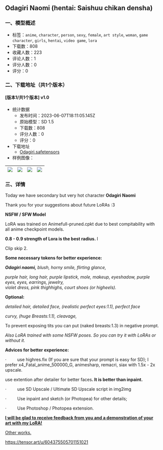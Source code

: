 ## Odagiri Naomi (hentai: Saishuu chikan densha)
### 一、模型概述

- 标签：`anime`, `character`, `person`, `sexy`, `female`, `art style`, `woman`, `game character`, `girls`, `hentai`, `video game`, `lora`
- 下载数：808
- 收藏人数：223
- 评论人数：1
- 评分人数：0
- 评分：0

### 二、下载地址（共1个版本）

#### [版本1/共1个版本] v1.0

- 统计数据
  - 发布时间：2023-06-07T18:11:05.145Z
  - 原始模型：SD 1.5
  - 下载数：808
  - 评分人数：0
  - 评分：0
- 下载地址
  - [Odagiri.safetensors](https://civitai.com/api/download/models/91209)
- 样例图像：

| <img src="https://image.civitai.com/xG1nkqKTMzGDvpLrqFT7WA/a8e9d03c-863a-44ee-9730-e071b3d6dee9/width=450/1064359.jpeg" /> | <img src="https://image.civitai.com/xG1nkqKTMzGDvpLrqFT7WA/0c11d0c9-3389-4ec0-860a-efb7d34beff0/width=450/1064367.jpeg" /> | <img src="https://image.civitai.com/xG1nkqKTMzGDvpLrqFT7WA/15b08fee-27ce-4a86-b072-80566460a00b/width=450/1064373.jpeg" /> | <img src="https://image.civitai.com/xG1nkqKTMzGDvpLrqFT7WA/cbb52214-83c3-45f5-b408-b9d3ab5d73f1/width=450/1064362.jpeg" /> |
| ---- | ---- | ---- | ---- |


### 三、详情
<p>Today we have secondary but very hot character <strong>Odagiri Naomi</strong></p><p>Thank you for your suggestions about future LoRAs :3</p><p></p><p><strong>NSFW / SFW Model</strong></p><p></p><p>LoRA was trained on Animefull-pruned.cpkt due to best compitability with all anime checkpoint models.</p><p><strong>0.8 - 0.9 strength of Lora is the best radius. </strong>I</p><p>Clip skip 2.</p><p></p><p><strong>Some necessary tokens for better experience:</strong></p><p><strong><em>Odagiri naomi,</em></strong><em> blush, horny smile, flirting glance,</em></p><p><em>purple hair, long hair, purple lipstick, mole, makeup, eyeshadow, purple eyes, eyes, earrings, jewelry,<br />violet dress, pink thighhighs, court shoes (or higheels).</em></p><p><strong>Optional:</strong></p><p><em>detailed hair, detailed face, (realistic perfect eyes:1.1), perfect face</em></p><p><em>curvy, (huge Breasts:1.1), cleavage,</em></p><p></p><p>To prevent exposing tits you can put (naked breasts:1.3) in negative prompt.</p><p></p><p><em>Also LoRA trained with some NSFW poses. So you can try it with LoRAs or without it.</em></p><p><strong>Advices for better experience:</strong></p><p>·         use highres.fix (If you are sure that your prompt is easy for SD); I prefer x4_Fatal_anime_500000_G, animesharp, remacri, siax with 1.5x - 2x upscale.</p><p>use extention after detailer for better faces<strong>. It is better than inpaint.</strong></p><p>·         use SD Upscale / Ultimate SD Upscale script in img2img</p><p>·         Use inpaint and sketch (or Photopea) for other details;</p><p>·         Use Photoshop / Photopea extension.</p><p><strong><u>I will be glad to receive feedback from you and a demonstration of your art with my LoRA!</u></strong></p><p><a target="_blank" rel="ugc" href="https://civitai.com/user/Enigmata">Other works.</a></p><p></p><p><a target="_blank" rel="ugc" href="https://tensor.art/u/604375505701151021">https://tensor.art/u/604375505701151021</a></p>